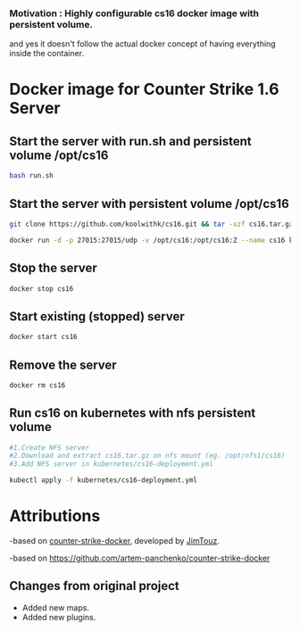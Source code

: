 ### Motivation : Highly configurable cs16 docker image with persistent volume. 
and yes it doesn't follow the actual docker concept of having everything inside the container.

# Docker image for Counter Strike 1.6 Server

## Start the server with run.sh and persistent volume /opt/cs16

```bash
bash run.sh
```

## Start the server with persistent volume /opt/cs16
```bash
git clone https://github.com/koolwithk/cs16.git && tar -xzf cs16.tar.gz && mv cs16 /opt/cs16 && rm -rf cs16.tar.gz

docker run -d -p 27015:27015/udp -v /opt/cs16:/opt/cs16:Z --name cs16 koolwithk/cs16:latest
```

## Stop the server

```bash
docker stop cs16
```

## Start existing (stopped) server

```bash
docker start cs16
```

## Remove the server

```bash
docker rm cs16
```

## Run cs16 on kubernetes with nfs persistent volume

```bash
#1.Create NFS server
#2.Download and extract cs16.tar.gz on nfs mount (eg. /opt/nfs1/cs16)
#3.Add NFS server in kubernetes/cs16-deployment.yml

kubectl apply -f kubernetes/cs16-deployment.yml
```

# Attributions

-based on [counter-strike-docker](https://github.com/JimTouz/counter-strike-docker), developed by [JimTouz](https://github.com/JimTouz/counter-strike-docker).

-based on https://github.com/artem-panchenko/counter-strike-docker

## Changes from original project

* Added new maps.
* Added new plugins.